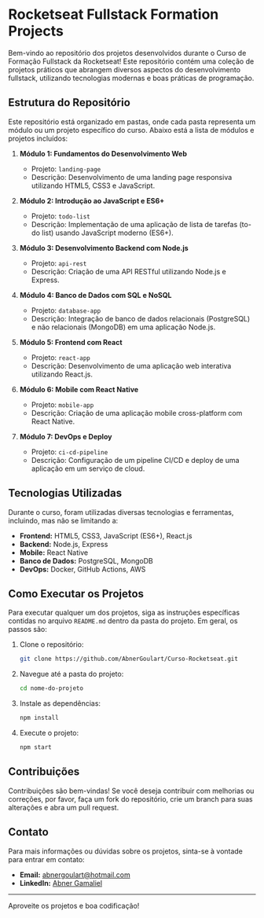 # Rocketseat Fullstack Formation Projects

Bem-vindo ao repositório dos projetos desenvolvidos durante o Curso de Formação Fullstack da Rocketseat! Este repositório contém uma coleção de projetos práticos que abrangem diversos aspectos do desenvolvimento fullstack, utilizando tecnologias modernas e boas práticas de programação.

## Estrutura do Repositório

Este repositório está organizado em pastas, onde cada pasta representa um módulo ou um projeto específico do curso. Abaixo está a lista de módulos e projetos incluídos:

1. **Módulo 1: Fundamentos do Desenvolvimento Web**
    - Projeto: `landing-page`
    - Descrição: Desenvolvimento de uma landing page responsiva utilizando HTML5, CSS3 e JavaScript.

2. **Módulo 2: Introdução ao JavaScript e ES6+**
    - Projeto: `todo-list`
    - Descrição: Implementação de uma aplicação de lista de tarefas (to-do list) usando JavaScript moderno (ES6+).

3. **Módulo 3: Desenvolvimento Backend com Node.js**
    - Projeto: `api-rest`
    - Descrição: Criação de uma API RESTful utilizando Node.js e Express.

4. **Módulo 4: Banco de Dados com SQL e NoSQL**
    - Projeto: `database-app`
    - Descrição: Integração de banco de dados relacionais (PostgreSQL) e não relacionais (MongoDB) em uma aplicação Node.js.

5. **Módulo 5: Frontend com React**
    - Projeto: `react-app`
    - Descrição: Desenvolvimento de uma aplicação web interativa utilizando React.js.

6. **Módulo 6: Mobile com React Native**
    - Projeto: `mobile-app`
    - Descrição: Criação de uma aplicação mobile cross-platform com React Native.

7. **Módulo 7: DevOps e Deploy**
    - Projeto: `ci-cd-pipeline`
    - Descrição: Configuração de um pipeline CI/CD e deploy de uma aplicação em um serviço de cloud.

## Tecnologias Utilizadas

Durante o curso, foram utilizadas diversas tecnologias e ferramentas, incluindo, mas não se limitando a:

- **Frontend:** HTML5, CSS3, JavaScript (ES6+), React.js
- **Backend:** Node.js, Express
- **Mobile:** React Native
- **Banco de Dados:** PostgreSQL, MongoDB
- **DevOps:** Docker, GitHub Actions, AWS

## Como Executar os Projetos

Para executar qualquer um dos projetos, siga as instruções específicas contidas no arquivo `README.md` dentro da pasta do projeto. Em geral, os passos são:

1. Clone o repositório:
    ```bash
    git clone https://github.com/AbnerGoulart/Curso-Rocketseat.git
    ```
2. Navegue até a pasta do projeto:
    ```bash
    cd nome-do-projeto
    ```
3. Instale as dependências:
    ```bash
    npm install
    ```
4. Execute o projeto:
    ```bash
    npm start
    ```

## Contribuições

Contribuições são bem-vindas! Se você deseja contribuir com melhorias ou correções, por favor, faça um fork do repositório, crie um branch para suas alterações e abra um pull request. 

## Contato

Para mais informações ou dúvidas sobre os projetos, sinta-se à vontade para entrar em contato:

- **Email:** abnergoulart@hotmail.com
- **LinkedIn:** [Abner Gamaliel](https://www.linkedin.com/in/abner-gamaliel-6a9582304)

---

Aproveite os projetos e boa codificação!
